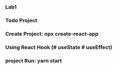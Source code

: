 

### Lab1 

### Todo Project

### Create Project: npx create-react-app

### Using React Hook (# useState # useEffect)

### project Run: yarn start